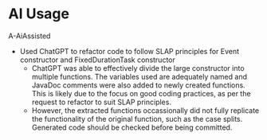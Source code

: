 # AI Usage

A-AiAssisted 
- Used ChatGPT to refactor code to follow SLAP principles for Event constructor and FixedDurationTask constructor
  - ChatGPT was able to effectively divide the large constructor into multiple functions. The variables used are adequately named and JavaDoc comments were also added to newly created functions. This is likely due to the focus on good coding practices, as per the request to refactor to suit SLAP principles. 
  - However, the extracted functions occassionally did not fully replicate the functionality of the original function, such as the case splits. Generated code should be checked before being committed.